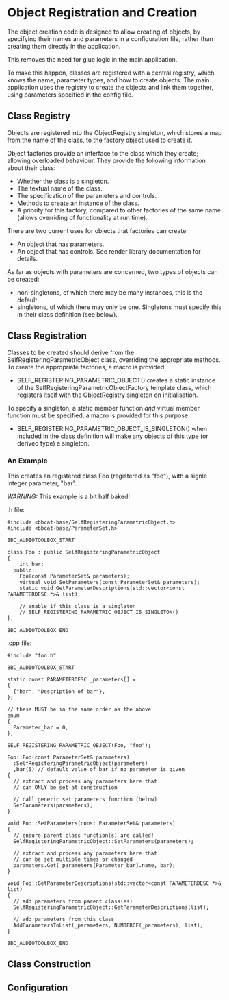 # Object Registration and Creation

The object creation code is designed to allow creating of objects, by
specifying their names and parameters in a configuration file, rather than
creating them directly in the application.

This removes the need for glue logic in the main application.

To make this happen, classes are registered with a central registry, which
knows the name, parameter types, and how to create objects. The main
application uses the registry to create the objects and link them together,
using parameters specified in the config file.

## Class Registry

Objects are registered into the ObjectRegistry singleton, which stores a map
from the name of the class, to the factory object used to create it.

Object factories provide an interface to the class which they create; allowing
overloaded behaviour. They provide the following information about their class:

- Whether the class is a singleton.
- The textual name of the class.
- The specification of the parameters and controls.
- Methods to create an instance of the class.
- A priority for this factory, compared to other factories of the same name
  (allows overriding of functionality at run time).

There are two current uses for objects that factories can create:

- An object that has parameters.
- An object that has controls. See render library documentation for details.

As far as objects with parameters are concerned, two types of objects can be
created:

- non-singletons, of which there may be many instances, this is the default
- singletons, of which there may only be one. Singletons must specify this in
  their class definition (see below).

## Class Registration

Classes to be created should derive from the SelfRegisteringParametricObject
class, overriding the appropriate methods. To create the appropriate factories,
a macro is provided:

- SELF_REGISTERING_PARAMETRIC_OBJECT() creates a static instance of the
  SelfRegisteringParametricObjectFactory template class, which registers itself
  with the ObjectRegistry singleton on initialisation.

To specify a singleton, a static member function *and* virtual member function
must be specified, a macro is provided for this purpose:

- SELF_REGISTERING_PARAMETRIC_OBJECT_IS_SINGLETON() when included in the class
  definition will make any objects of this type (or derived type) a singleton.

### An Example

This creates an registered class Foo (registered as "foo"), with a signle integer parameter, "bar".

*WARNING:* This example is a bit half baked!

.h file:

~~~{.cpp}
#include <bbcat-base/SelfRegisteringParametricObject.h>
#include <bbcat-base/ParameterSet.h>

BBC_AUDIOTOOLBOX_START

class Foo : public SelfRegisteringParametricObject
{
    int bar;
  public:
    Foo(const ParameterSet& parameters);
    virtual void SetParameters(const ParameterSet& parameters);
    static void GetParameterDescriptions(std::vector<const PARAMETERDESC *>& list);

    // enable if this class is a singleton
    // SELF_REGISTERING_PARAMETRIC_OBJECT_IS_SINGLETON()
};

BBC_AUDIOTOOLBOX_END
~~~

.cpp file:

~~~{.cpp}
#include "foo.h"

BBC_AUDIOTOOLBOX_START

static const PARAMETERDESC _parameters[] =
{
  {"bar", "Description of bar"},
};

// these MUST be in the same order as the above
enum
{
  Parameter_bar = 0,
};
  
SELF_REGISTERING_PARAMETRIC_OBJECT(Foo, "foo");

Foo::Foo(const ParameterSet& parameters)
  :SelfRegisteringParametricObject(parameters)
  ,bar(5) // default value of bar if no parameter is given
{
  // extract and process any parameters here that
  // can ONLY be set at construction

  // call generic set parameters function (below)
  SetParameters(parameters);
}

void Foo::SetParameters(const ParameterSet& parameters)
{
  // ensure parent class function(s) are called!
  SelfRegisteringParametricObject::SetParameters(parameters);
  
  // extract and process any parameters here that
  // can be set multiple times or changed
  parameters.Get(_parameters[Parameter_bar].name, bar);
}

void Foo::GetParameterDescriptions(std::vector<const PARAMETERDESC *>& list)
{
  // add parameters from parent class(es)
  SelfRegisteringParametricObject::GetParameterDescriptions(list);

  // add parameters from this class
  AddParametersToList(_parameters, NUMBEROF(_parameters), list);
}

BBC_AUDIOTOOLBOX_END
~~~

## Class Construction

## Configuration
